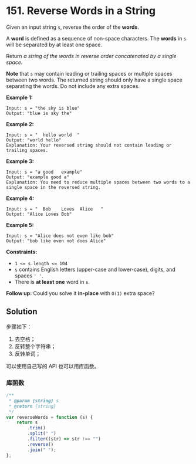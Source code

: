 # 151. Reverse Words in a String

Given an input string `s`, reverse the order of the **words**.

A **word** is defined as a sequence of non-space characters. The **words** in `s` will be separated by at least one space.

Return _a string of the words in reverse order concatenated by a single space._

**Note** that `s` may contain leading or trailing spaces or multiple spaces between two words. The returned string should only have a single space separating the words. Do not include any extra spaces.

**Example 1:**

```
Input: s = "the sky is blue"
Output: "blue is sky the"
```

**Example 2:**

```
Input: s = "  hello world  "
Output: "world hello"
Explanation: Your reversed string should not contain leading or trailing spaces.
```

**Example 3:**

```
Input: s = "a good   example"
Output: "example good a"
Explanation: You need to reduce multiple spaces between two words to a single space in the reversed string.
```

**Example 4:**

```
Input: s = "  Bob    Loves  Alice   "
Output: "Alice Loves Bob"
```

**Example 5:**

```
Input: s = "Alice does not even like bob"
Output: "bob like even not does Alice"
```

**Constraints:**

-   `1 <= s.length <= 104`
-   `s` contains English letters (upper-case and lower-case), digits, and spaces `' '`.
-   There is **at least one** word in `s`.

**Follow up:** Could you solve it **in-place** with `O(1)` extra space?

## Solution

步骤如下：

1. 去空格；
2. 反转整个字符串；
3. 反转单词；

可以使用自己写的 API 也可以用库函数。

### 库函数

```javascript
/**
 * @param {string} s
 * @return {string}
 */
var reverseWords = function (s) {
    return s
        .trim()
        .split(" ")
        .filter((str) => str !== "")
        .reverse()
        .join(" ");
};
```

